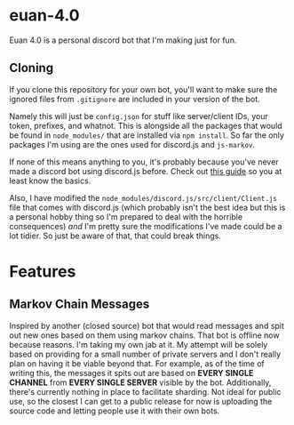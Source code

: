 # euan-4.0
Euan 4.0 is a personal discord bot that I'm making just for fun.

## Cloning
If you clone this repository for your own bot, you'll want to make sure the ignored files from `.gitignore` are included in your version of the bot. 

Namely this will just be `config.json` for stuff like server/client IDs, your token, prefixes, and whatnot. This is alongside all the packages that would be found in `node_modules/` that are installed via `npm install`. So far the only packages I'm using are the ones used for discord.js and `js-markov`.

If none of this means anything to you, it's probably because you've never made a discord bot using discord.js before. Check out [this guide](https://discordjs.guide/#before-you-begin) so you at least know the basics.

Also, I have modified the `node_modules/discord.js/src/client/Client.js` file that comes with discord.js (which probably isn't the best idea but this is a personal hobby thing so I'm prepared to deal with the horrible consequences) *and* I'm pretty sure the modifications I've made could be a lot tidier. So just be aware of that, that could break things.

# Features
## Markov Chain Messages
Inspired by another (closed source) bot that would read messages and spit out new ones based on them using markov chains. That bot is offline now because reasons. I'm taking my own jab at it. My attempt will be solely based on providing for a small number of private servers and I don't really plan on having it be viable beyond that. For example, as of the time of writing this, the messages it spits out are based on **EVERY SINGLE CHANNEL** from **EVERY SINGLE SERVER** visible by the bot. Additionally, there's currently nothing in place to facilitate sharding. Not ideal for public use, so the closest I can get to a public release for now is uploading the source code and letting people use it with their own bots.
